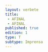 ```yaml
---
layout: verbete
title:
 - AFINAL
 - AFINAL
published: true
edition: 1  
type: T
subtype: Imprensa
---
```


